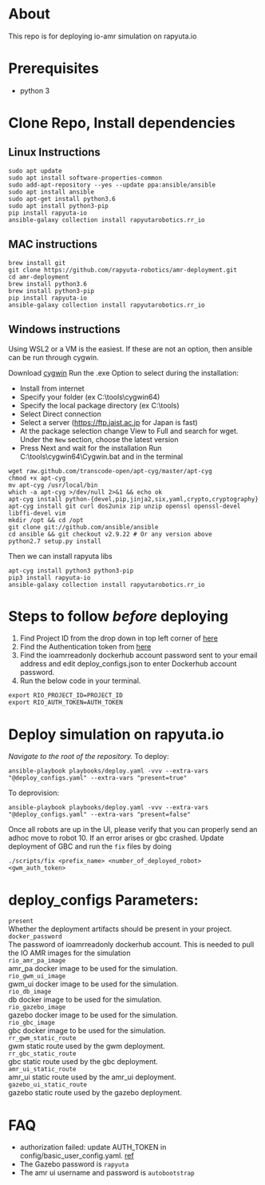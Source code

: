 # About
This repo is for deploying io-amr simulation on rapyuta.io

# Prerequisites
- python 3

# Clone Repo, Install dependencies
## Linux Instructions
```
sudo apt update
sudo apt install software-properties-common
sudo add-apt-repository --yes --update ppa:ansible/ansible
sudo apt install ansible
sudo apt-get install python3.6
sudo apt install python3-pip
pip install rapyuta-io
ansible-galaxy collection install rapyutarobotics.rr_io
```

## MAC instructions
```
brew install git
git clone https://github.com/rapyuta-robotics/amr-deployment.git
cd amr-deployment
brew install python3.6
brew install python3-pip
pip install rapyuta-io
ansible-galaxy collection install rapyutarobotics.rr_io
```

## Windows instructions
Using WSL2 or a VM is the easiest.
If these are not an option, then ansible can be run through cygwin.

Download [cygwin](https://cygwin.com/install.html)
Run the .exe
Option to select during the installation:
 - Install from internet
 - Specify your folder (ex C:\tools\cygwin64)
 - Specify the local package directory (ex C:\tools)
 - Select Direct connection
 - Select a server (https://ftp.jaist.ac.jp for Japan is fast)
 - At the package selection change View to Full and search for wget. Under the `New` section, choose the latest version
 - Press Next and wait for the installation
Run C:\tools\cygwin64\Cygwin.bat and in the terminal
```
wget raw.github.com/transcode-open/apt-cyg/master/apt-cyg
chmod +x apt-cyg
mv apt-cyg /usr/local/bin
which -a apt-cyg >/dev/null 2>&1 && echo ok
apt-cyg install python-{devel,pip,jinja2,six,yaml,crypto,cryptography}
apt-cyg install git curl dos2unix zip unzip openssl openssl-devel libffi-devel vim
mkdir /opt && cd /opt
git clone git://github.com/ansible/ansible
cd ansible && git checkout v2.9.22 # Or any version above
python2.7 setup.py install
```
Then we can install rapyuta libs
```
apt-cyg install python3 python3-pip
pip3 install rapyuta-io
ansible-galaxy collection install rapyutarobotics.rr_io
```

# Steps to follow *before* deploying
1. Find Project ID from the drop down in top left corner of [here](https://console.rapyuta.io)
2. Find the Authentication token from [here](https://auth.rapyuta.io/authToken/)
3. Find the ioamrreadonly dockerhub account password sent to your email address and edit deploy_configs.json to enter Dockerhub account password.
4. Run the below code in your terminal.

```
export RIO_PROJECT_ID=PROJECT_ID
export RIO_AUTH_TOKEN=AUTH_TOKEN
```

# Deploy simulation on rapyuta.io

*Navigate to the root of the repository.*
To deploy:
```
ansible-playbook playbooks/deploy.yaml -vvv --extra-vars "@deploy_configs.yaml" --extra-vars "present=true"
```
To deprovision:
```
ansible-playbook playbooks/deploy.yaml -vvv --extra-vars "@deploy_configs.yaml" --extra-vars "present=false"
```

Once all robots are up in the UI, please verify that you can properly send an adhoc move to robot 10.
If an error arises or gbc crashed. Update deployment of GBC and run the `fix` files by doing
```
./scripts/fix <prefix_name> <number_of_deployed_robot> <gwm_auth_token>
```

# deploy_configs Parameters:

```present```\
Whether the deployment artifacts should be present in your project.\
```docker_password```\
The password of ioamrreadonly dockerhub account. This is needed to pull the IO AMR images for the simulation\
```rio_amr_pa_image```\
amr_pa docker image to be used for the simulation.\
```rio_gwm_ui_image```\
gwm_ui docker image to be used for the simulation.\
```rio_db_image```\
db docker image to be used for the simulation.\
```rio_gazebo_image```\
gazebo docker image to be used for the simulation.\
```rio_gbc_image```\
gbc docker image to be used for the simulation.\
```rr_gwm_static_route```\
gwm static route used by the gwm deployment.\
```rr_gbc_static_route```\
gbc static route used by the gbc deployment.\
```amr_ui_static_route```\
amr_ui static route used by the amr_ui deployment.\
```gazebo_ui_static_route```\
gazebo static route used by the gazebo deployment.

# FAQ
- authorization failed: update AUTH_TOKEN in config/basic_user_config.yaml. [ref](https://userdocs.rapyuta.io/3_how-tos/35_tooling_and_debugging/rapyuta-io-python-sdk/#auth-token)
- The Gazebo password is `rapyuta`
- The amr ui username and password is `autobootstrap`
